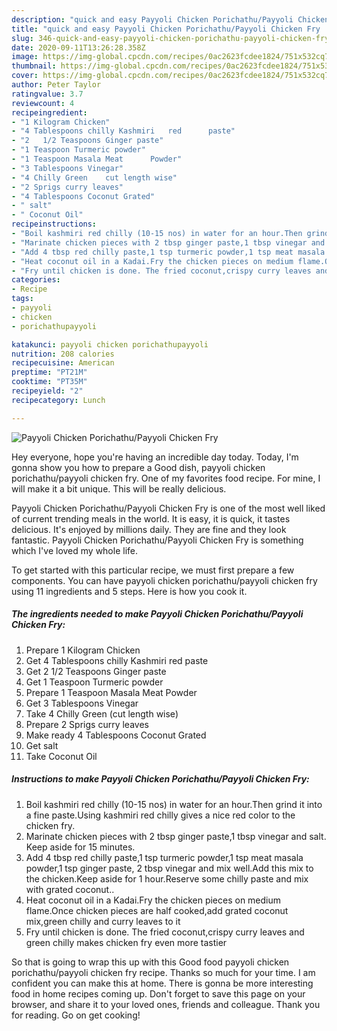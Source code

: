 ```yaml
---
description: "quick and easy Payyoli Chicken Porichathu/Payyoli Chicken Fry | how long to bake Payyoli Chicken Porichathu/Payyoli Chicken Fry"
title: "quick and easy Payyoli Chicken Porichathu/Payyoli Chicken Fry | how long to bake Payyoli Chicken Porichathu/Payyoli Chicken Fry"
slug: 346-quick-and-easy-payyoli-chicken-porichathu-payyoli-chicken-fry-how-long-to-bake-payyoli-chicken-porichathu-payyoli-chicken-fry
date: 2020-09-11T13:26:28.358Z
image: https://img-global.cpcdn.com/recipes/0ac2623fcdee1824/751x532cq70/payyoli-chicken-porichathupayyoli-chicken-fry-recipe-main-photo.jpg
thumbnail: https://img-global.cpcdn.com/recipes/0ac2623fcdee1824/751x532cq70/payyoli-chicken-porichathupayyoli-chicken-fry-recipe-main-photo.jpg
cover: https://img-global.cpcdn.com/recipes/0ac2623fcdee1824/751x532cq70/payyoli-chicken-porichathupayyoli-chicken-fry-recipe-main-photo.jpg
author: Peter Taylor
ratingvalue: 3.7
reviewcount: 4
recipeingredient:
- "1 Kilogram Chicken"
- "4 Tablespoons chilly Kashmiri   red      paste"
- "2   1/2 Teaspoons Ginger paste"
- "1 Teaspoon Turmeric powder"
- "1 Teaspoon Masala Meat      Powder"
- "3 Tablespoons Vinegar"
- "4 Chilly Green    cut length wise"
- "2 Sprigs curry leaves"
- "4 Tablespoons Coconut Grated"
- " salt"
- " Coconut Oil"
recipeinstructions:
- "Boil kashmiri red chilly (10-15 nos) in water for an hour.Then grind it into a fine paste.Using kashmiri red chilly gives a nice red color to the chicken fry."
- "Marinate chicken pieces with 2 tbsp ginger paste,1 tbsp vinegar and salt. Keep aside for 15 minutes."
- "Add 4 tbsp red chilly paste,1 tsp turmeric powder,1 tsp meat masala powder,1 tsp ginger paste, 2 tbsp vinegar and mix well.Add this mix to the chicken.Keep aside for 1 hour.Reserve some chilly paste and mix with grated coconut.."
- "Heat coconut oil in a Kadai.Fry the chicken pieces on medium flame.Once chicken pieces are half cooked,add grated coconut mix,green chilly and curry leaves to it"
- "Fry until chicken is done. The fried coconut,crispy curry leaves and green chilly makes chicken fry even more tastier"
categories:
- Recipe
tags:
- payyoli
- chicken
- porichathupayyoli

katakunci: payyoli chicken porichathupayyoli 
nutrition: 208 calories
recipecuisine: American
preptime: "PT21M"
cooktime: "PT35M"
recipeyield: "2"
recipecategory: Lunch

---
```



![Payyoli Chicken Porichathu/Payyoli Chicken Fry](https://img-global.cpcdn.com/recipes/0ac2623fcdee1824/751x532cq70/payyoli-chicken-porichathupayyoli-chicken-fry-recipe-main-photo.jpg)

Hey everyone, hope you're having an incredible day today. Today, I'm gonna show you how to prepare a Good dish, payyoli chicken porichathu/payyoli chicken fry. One of my favorites food recipe. For mine, I will make it a bit unique. This will be really delicious.

Payyoli Chicken Porichathu/Payyoli Chicken Fry is one of the most well liked of current trending meals in the world. It is easy, it is quick, it tastes delicious. It's enjoyed by millions daily. They are fine and they look fantastic. Payyoli Chicken Porichathu/Payyoli Chicken Fry is something which I've loved my whole life.




To get started with this particular recipe, we must first prepare a few components. You can have payyoli chicken porichathu/payyoli chicken fry using 11 ingredients and 5 steps. Here is how you cook it.

<!--inarticleads1-->

##### The ingredients needed to make Payyoli Chicken Porichathu/Payyoli Chicken Fry:

1. Prepare 1 Kilogram Chicken
1. Get 4 Tablespoons chilly Kashmiri   red      paste
1. Get 2   1/2 Teaspoons Ginger paste
1. Get 1 Teaspoon Turmeric powder
1. Prepare 1 Teaspoon Masala Meat      Powder
1. Get 3 Tablespoons Vinegar
1. Take 4 Chilly Green    (cut length wise)
1. Prepare 2 Sprigs curry leaves
1. Make ready 4 Tablespoons Coconut Grated
1. Get  salt
1. Take  Coconut Oil




<!--inarticleads2-->

##### Instructions to make Payyoli Chicken Porichathu/Payyoli Chicken Fry:

1. Boil kashmiri red chilly (10-15 nos) in water for an hour.Then grind it into a fine paste.Using kashmiri red chilly gives a nice red color to the chicken fry.
1. Marinate chicken pieces with 2 tbsp ginger paste,1 tbsp vinegar and salt. Keep aside for 15 minutes.
1. Add 4 tbsp red chilly paste,1 tsp turmeric powder,1 tsp meat masala powder,1 tsp ginger paste, 2 tbsp vinegar and mix well.Add this mix to the chicken.Keep aside for 1 hour.Reserve some chilly paste and mix with grated coconut..
1. Heat coconut oil in a Kadai.Fry the chicken pieces on medium flame.Once chicken pieces are half cooked,add grated coconut mix,green chilly and curry leaves to it
1. Fry until chicken is done. The fried coconut,crispy curry leaves and green chilly makes chicken fry even more tastier




So that is going to wrap this up with this Good food payyoli chicken porichathu/payyoli chicken fry recipe. Thanks so much for your time. I am confident you can make this at home. There is gonna be more interesting food in home recipes coming up. Don't forget to save this page on your browser, and share it to your loved ones, friends and colleague. Thank you for reading. Go on get cooking!
